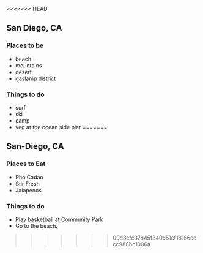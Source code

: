 <<<<<<< HEAD
## San Diego, CA

### Places to be

- beach
- mountains
- desert
- gaslamp district

### Things to do

- surf
- ski
- camp
- veg at the ocean side pier
=======
## San-Diego, CA

### Places to Eat

- Pho Cadao
- Stir Fresh
- Jalapenos

### Things to do

- Play basketball at Community Park
- Go to the beach.
>>>>>>> 09d3efc37845f340e51ef18156edcc988bc1006a
